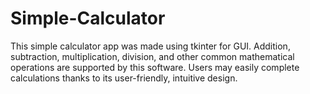 # Simple-Calculator
 This simple calculator app was made using tkinter for GUI. Addition, subtraction, multiplication, division, and other common mathematical operations are supported by this software.  Users may easily complete calculations thanks to its user-friendly, intuitive design.
